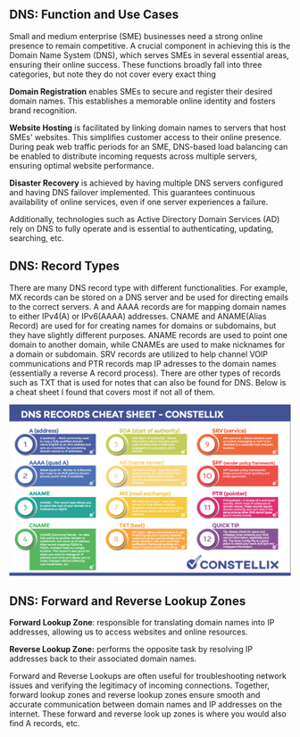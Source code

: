 ## DNS: Function and Use Cases

Small and medium enterprise (SME) businesses need a strong online presence to remain competitive. A crucial component in achieving this is the Domain Name System (DNS), which serves SMEs in several essential areas, ensuring their online success. These functions broadly fall into three categories, but note they do not cover every exact thing

**Domain Registration** enables SMEs to secure and register their desired domain names. This establishes a memorable online identity and fosters brand recognition.

**Website Hosting** is facilitated by linking domain names to servers that host SMEs' websites. This simplifies customer access to their online presence. During peak web traffic periods for an SME, DNS-based load balancing can be enabled to distribute incoming requests across multiple servers, ensuring optimal website performance.

**Disaster Recovery**  is achieved by having multiple DNS servers configured and having DNS failover implemented. This guarantees continuous availability of online services, even if one server experiences a failure.

Additionally, technologies such as Active Directory Domain Services (AD) rely on DNS to fully operate and is essential to authenticating, updating, searching, etc.

## DNS: Record Types 

There are many DNS record type with different functionalities.  For example, MX records can be stored on a DNS server and be used for directing emails to the correct servers. A and AAAA records are for mapping domain names to either IPv4(A) or IPv6(AAAA) addresses. CNAME and ANAME(Alias Record) are used for for creating names for domains or subdomains, but they have slightly different purposes. ANAME records are used to point one domain to another domain, while CNAMEs are used to make nicknames for a domain or subdomain. SRV records are utilized to help channel VOIP communications and PTR records map IP adresses to the domain names (essentially a reverse A record process). There are other types of records such as TXT that is used for notes that can also be found for DNS. Below is a cheat sheet I found that covers most if not all of them.

![DNS-RECORD.png](/DNS-RECORD.png)


## DNS: Forward and Reverse Lookup Zones 

**Forward Lookup Zone**: responsible for translating domain names into IP addresses, allowing us to access websites and online resources.  

**Reverse Lookup Zone:** performs the opposite task by resolving IP addresses back to their associated domain names. 

Forward and Reverse Lookups are often useful for troubleshooting network issues and verifying the legitimacy of incoming connections. Together, forward lookup zones and reverse lookup zones ensure smooth and accurate communication between domain names and IP addresses on the internet. These forward and reverse look up zones is where you would also find A records, etc. 











